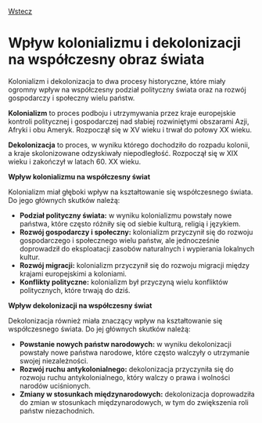 [Wstecz](../geografia.md)

# Wpływ kolonializmu i dekolonizacji na współczesny obraz świata

Kolonializm i dekolonizacja to dwa procesy historyczne, które miały ogromny wpływ na współczesny podział polityczny świata oraz na rozwój gospodarczy i społeczny wielu państw.

**Kolonializm** to proces podboju i utrzymywania przez kraje europejskie kontroli politycznej i gospodarczej nad słabiej rozwiniętymi obszarami Azji, Afryki i obu Ameryk. Rozpoczął się w XV wieku i trwał do połowy XX wieku.

**Dekolonizacja** to proces, w wyniku którego dochodziło do rozpadu kolonii, a kraje skolonizowane odzyskiwały niepodległość. Rozpoczął się w XIX wieku i zakończył w latach 60. XX wieku.

**Wpływ kolonializmu na współczesny świat**

Kolonializm miał głęboki wpływ na kształtowanie się współczesnego świata. Do jego głównych skutków należą:

-   **Podział polityczny świata:** w wyniku kolonializmu powstały nowe państwa, które często różniły się od siebie kulturą, religią i językiem.
-   **Rozwój gospodarczy i społeczny:** kolonializm przyczynił się do rozwoju gospodarczego i społecznego wielu państw, ale jednocześnie doprowadził do eksploatacji zasobów naturalnych i wypierania lokalnych kultur.
-   **Rozwój migracji:** kolonializm przyczynił się do rozwoju migracji między krajami europejskimi a koloniami.
-   **Konflikty polityczne:** kolonializm był przyczyną wielu konfliktów politycznych, które trwają do dziś.

**Wpływ dekolonizacji na współczesny świat**

Dekolonizacja również miała znaczący wpływ na kształtowanie się współczesnego świata. Do jej głównych skutków należą:

-   **Powstanie nowych państw narodowych:** w wyniku dekolonizacji powstały nowe państwa narodowe, które często walczyły o utrzymanie swojej niezależności.
-   **Rozwój ruchu antykolonialnego:** dekolonizacja przyczyniła się do rozwoju ruchu antykolonialnego, który walczy o prawa i wolności narodów uciśnionych.
-   **Zmiany w stosunkach międzynarodowych:** dekolonizacja doprowadziła do zmian w stosunkach międzynarodowych, w tym do zwiększenia roli państw niezachodnich.
